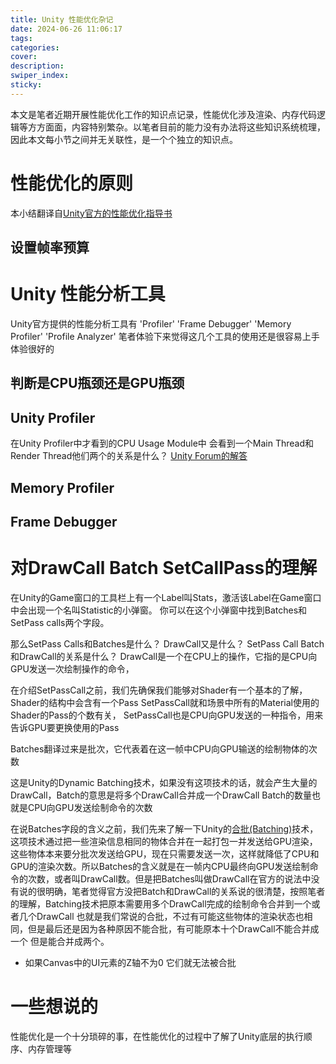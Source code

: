 ```yaml
---
title: Unity 性能优化杂记
date: 2024-06-26 11:06:17
tags:
categories:
cover:
description:
swiper_index:
sticky:
---
```



本文是笔者近期开展性能优化工作的知识点记录，性能优化涉及渲染、内存代码逻辑等方方面面，内容特别繁杂。以笔者目前的能力没有办法将这些知识系统梳理，因此本文每小节之间并无关联性，是一个个独立的知识点。

# 性能优化的原则

本小结翻译自[Unity官方的性能优化指导书](https://unity.com/cn/resources/ultimate-guide-to-profiling-unity-games)

## 设置帧率预算


# Unity 性能分析工具

Unity官方提供的性能分析工具有 'Profiler' 'Frame Debugger' 'Memory Profiler' 'Profile Analyzer'
笔者体验下来觉得这几个工具的使用还是很容易上手体验很好的

## 判断是CPU瓶颈还是GPU瓶颈

## Unity Profiler

在Unity Profiler中才看到的CPU Usage Module中 会看到一个Main Thread和Render Thread他们两个的关系是什么？
[Unity Forum的解答](https://forum.unity.com/threads/what-exactly-is-happening-in-the-renderthread.1011172/)

## Memory Profiler

## Frame Debugger

# 对DrawCall Batch SetCallPass的理解

在Unity的Game窗口的工具栏上有一个Label叫Stats，激活该Label在Game窗口中会出现一个名叫Statistic的小弹窗。
你可以在这个小弹窗中找到Batches和SetPass calls两个字段。

那么SetPass Calls和Batches是什么？
DrawCall又是什么？
SetPass Call Batch和DrawCall的关系是什么？
DrawCall是一个在CPU上的操作，它指的是CPU向GPU发送一次绘制操作的命令，

在介绍SetPassCall之前，我们先确保我们能够对Shader有一个基本的了解，Shader的结构中会含有一个Pass
SetPassCall就和场景中所有的Material使用的Shader的Pass的个数有关， SetPassCall也是CPU向GPU发送的一种指令，用来告诉GPU要更换使用的Pass

Batches翻译过来是批次，它代表着在这一帧中CPU向GPU输送的绘制物体的次数

这是Unity的Dynamic Batching技术，如果没有这项技术的话，就会产生大量的DrawCall，Batch的意思是将多个DrawCall合并成一个DrawCall Batch的数量也就是CPU向GPU发送绘制命令的次数

在说Batches字段的含义之前，我们先来了解一下Unity的[合批(Batching)](https://docs.unity3d.com/Manual/DrawCallBatching.html)技术，这项技术通过把一些渲染信息相同的物体合并在一起打包一并发送给GPU渲染，这些物体本来要分批次发送给GPU，现在只需要发送一次，这样就降低了CPU和GPU的渲染次数。所以Batches的含义就是在一帧内CPU最终向GPU发送绘制命令的次数，或者叫DrawCall数。但是把Batches叫做DrawCall在官方的说法中没有说的很明确，笔者觉得官方没把Batch和DrawCall的关系说的很清楚，按照笔者的理解，Batching技术把原本需要用多个DrawCall完成的绘制命令合并到一个或者几个DrawCall 也就是我们常说的合批，不过有可能这些物体的渲染状态也相同，但是最后还是因为各种原因不能合批，有可能原本十个DrawCall不能合并成一个 但是能合并成两个。


- 如果Canvas中的UI元素的Z轴不为0 它们就无法被合批
  





# 一些想说的













性能优化是一个十分琐碎的事，在性能优化的过程中了解了Unity底层的执行顺序、内存管理等







